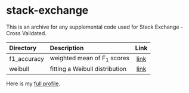 # stack-exchange
This is an archive for any supplemental code used for Stack Exchange - Cross Validated.  

| Directory        | Description                            | Link   |
|:---------------- |:-------------------------------------- |:------:|
| f1_accuracy      | weighted mean of F<sub>1</sub> scores  | [link](https://stats.stackexchange.com/questions/347164/when-is-weighted-average-of-f-1-scores-simeq-accuracy-in-classification/347190#347190) |
| weibull          | fitting a Weibull distribution         | [link](https://stats.stackexchange.com/questions/346249/fitting-weibull-distribution-in-r/348112#348112) |

Here is my [full profile](https://bit.ly/2sg94FM).
